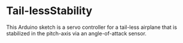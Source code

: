 # Tail-lessStability
This Arduino sketch is a servo controller for a tail-less airplane that is stabilized in the pitch-axis via an angle-of-attack sensor. 
